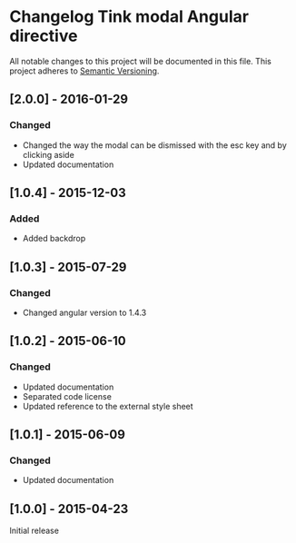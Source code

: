 # Changelog Tink modal Angular directive

All notable changes to this project will be documented in this file.
This project adheres to [Semantic Versioning](http://semver.org/).

<!--
## [Unreleased] - [unreleased]

### Added
### Changed
### Deprecated
### Removed
### Fixed
### Security
-->



## [2.0.0] - 2016-01-29

### Changed
- Changed the way the modal can be dismissed with the esc key and by clicking aside
- Updated documentation



## [1.0.4] - 2015-12-03

### Added
- Added backdrop



## [1.0.3] - 2015-07-29

### Changed
- Changed angular version to 1.4.3



## [1.0.2] - 2015-06-10

### Changed
- Updated documentation
- Separated code license
- Updated reference to the external style sheet



## [1.0.1] - 2015-06-09

### Changed
- Updated documentation



## [1.0.0] - 2015-04-23

Initial release
